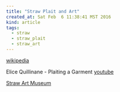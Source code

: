 ```yaml
---
title: "Straw Plait and Art"
created_at: Sat Feb  6 11:38:41 MST 2016
kind: article
tags:
  - straw
  - straw_plait
  - straw_art
---
```



<a href="https://en.wikipedia.org/wiki/Straw_plaiting" target="_blank">wikipedia</a>

Elice Quillinane - Plaiting a Garment
<a href="https://www.youtube.com/watch?v=wyfgdG3w61o" target="_blank">youtube</a>


<a href="http://www.strawartmuseum.org/amsahistory.htm" target="_blank">Straw Art Museum</a>


<!--
html boilerplate
<a href="" target="_blank"></a>
<img src="" width="400px">
-->
